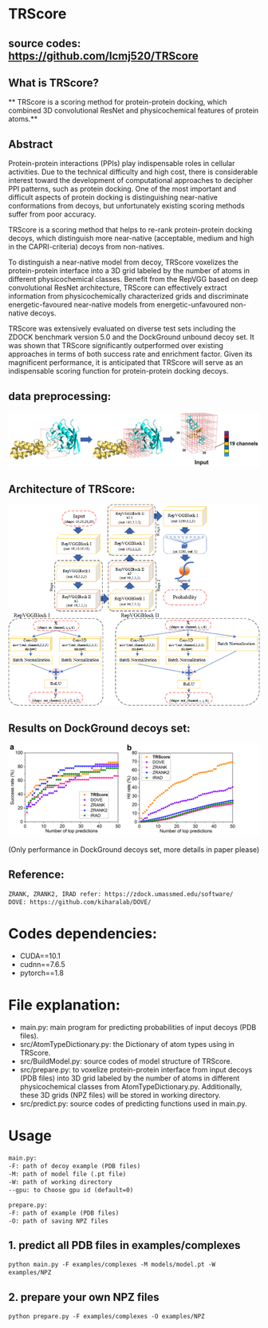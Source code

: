 # TRScore

## source codes: https://github.com/lcmj520/TRScore
## What is TRScore?
** TRScore is a scoring method for protein-protein docking, which combined 3D convolutional ResNet and physicochemical features of protein atoms.**

## Abstract 

Protein-protein interactions (PPIs) play indispensable roles in cellular activities. Due to the technical difficulty and high cost, there is considerable interest toward the development of computational approaches to decipher PPI patterns, such as protein docking. One of the most important and difficult aspects of protein docking is distinguishing near-native conformations from decoys, but unfortunately existing scoring methods suffer from poor accuracy.

TRScore is a scoring method that helps to re-rank protein-protein docking decoys, which distinguish more near-native (acceptable, medium and high in the CAPRI-criteria) decoys from non-natives.

To distinguish a near-native model from decoy, TRScore voxelizes the protein-protein interface into a 3D grid labeled by the number of atoms in different physicochemical classes. Benefit from the RepVGG based on deep convolutional ResNet architecture, TRScore can effectively extract information from physicochemically characterized grids and discriminate energetic-favoured near-native models from energetic-unfavoured non-native decoys.

TRScore was extensively evaluated on diverse test sets including the ZDOCK benchmark version 5.0 and the DockGround unbound decoy set. It was shown that TRScore significantly outperformed over existing approaches in terms of both success rate and enrichment factor. Given its magnificent performance, it is anticipated that TRScore will serve as an indispensable scoring function for protein-protein docking decoys.


## data preprocessing:
![Fig_1](https://github.com/lcmj520/TRScore/blob/master/Fig_1.png)

## Architecture of TRScore:
![Fig_2](https://github.com/lcmj520/TRScore/blob/master/Fig_2.png)

## Results on DockGround decoys set:
![Fig_3](https://github.com/lcmj520/TRScore/blob/master/Fig_3.png)

(Only performance in DockGround decoys set, more details in paper please)

## Reference:
```
ZRANK, ZRANK2, IRAD refer: https://zdock.umassmed.edu/software/
DOVE: https://github.com/kiharalab/DOVE/
```

# Codes dependencies:
* CUDA==10.1
* cudnn==7.6.5
* pytorch==1.8

# File explanation:
* main.py: main program for predicting probabilities of input decoys (PDB files).
* src/AtomTypeDictionary.py: the Dictionary of atom types using in TRScore.
* src/BuildModel.py: source codes of model structure of TRScore.
* src/prepare.py: to voxelize protein-protein interface from input decoys (PDB files) into 3D grid labeled by the number of atoms in different physicochemical classes from AtomTypeDictionary.py. Additionally, these 3D grids (NPZ files) will be stored in working directory.
* src/predict.py: source codes of predicting functions used in main.py.

# Usage
```
main.py:
-F: path of decoy example (PDB files)
-M: path of model file (.pt file)
-W: path of working directory
--gpu: to Choose gpu id (default=0)
```
```
prepare.py:
-F: path of example (PDB files)
-O: path of saving NPZ files
```
## 1. predict all PDB files in examples/complexes
```
python main.py -F examples/complexes -M models/model.pt -W examples/NPZ
```
## 2. prepare your own NPZ files
```
python prepare.py -F examples/complexes -O examples/NPZ
```
